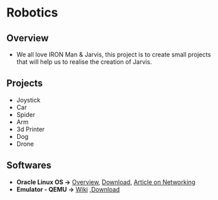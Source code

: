# Robotics

## Overview
- We all love IRON Man & Jarvis, this project is to create small projects that will help us to realise the creation of Jarvis.

## Projects
- Joystick
- Car
- Spider
- Arm
- 3d Printer
- Dog
- Drone

## Softwares
- **Oracle Linux OS ->** [Overview](https://docs.oracle.com/en/learn/oracle-linux-install-rpi/#prepare-the-installation-media), [Download](https://www.oracle.com/linux/downloads/linux-arm-downloads.html), [Article on Networking](https://community.ibm.com/community/user/cloud/blogs/alexei-karve/2022/11/27/microshift-27)
- **Emulator - QEMU ->** [Wiki](https://wiki.qemu.org/Main_Page) ,[Download](https://qemu.weilnetz.de/w64/2023/?C=M;O=D)